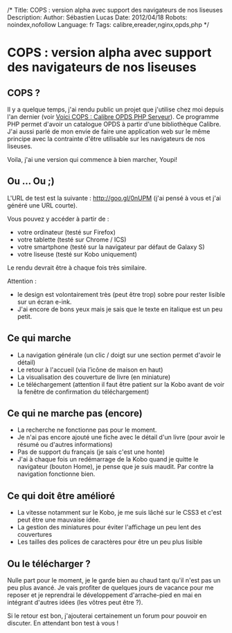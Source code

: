 /*
Title: COPS : version alpha avec support des navigateurs de nos liseuses
Description: 
Author: Sébastien Lucas
Date: 2012/04/18
Robots: noindex,nofollow
Language: fr
Tags: calibre,ereader,nginx,opds,php
*/
# COPS : version alpha avec support des navigateurs de nos liseuses

## COPS ?
Il y a quelque temps, j'ai rendu public un projet que j'utilise chez moi depuis l'an dernier (voir [Voici COPS : Calibre OPDS PHP Serveur](/fr/oss/calibre-opds-php-server)). Ce programme PHP permet d'avoir un catalogue OPDS à partir d'une bibliothèque Calibre. J'ai aussi parlé de mon envie de faire une application web sur le même principe avec la contrainte d'être utilisable sur les navigateurs de nos liseuses. 

Voila, j'ai une version qui commence à bien marcher, Youpi! 

## Ou ... Ou ;)

L'URL de test est la suivante : http://goo.gl/0nUPM (j'ai pensé à vous et j'ai généré une URL courte).

Vous pouvez y accéder à partir de :

* votre ordinateur (testé sur Firefox)
* votre tablette (testé sur Chrome / ICS)
* votre smartphone (testé sur la navigateur par défaut de Galaxy S)
* votre liseuse (testé sur Kobo uniquement)

Le rendu devrait être à chaque fois très similaire.

Attention :

* le design est volontairement très (peut être trop) sobre pour rester lisible sur un écran e-ink.
* J'ai encore de bons yeux mais je sais que le texte en italique est un peu petit.

## Ce qui marche

* La navigation générale (un clic / doigt sur une section permet d'avoir le détail)
* Le retour à l'accueil (via l’icône de maison en haut)
* La visualisation des couverture de livre (en miniature)
* Le téléchargement (attention il faut être patient sur la Kobo avant de voir la fenêtre de confirmation du téléchargement)

## Ce qui ne marche pas (encore)

* La recherche ne fonctionne pas pour le moment.
* Je n'ai pas encore ajouté une fiche avec le détail d'un livre (pour avoir le résumé ou d'autres informations)
* Pas de support du français (je sais c'est une honte)
* J'ai à chaque fois un redémarrage de la Kobo quand je quitte le navigateur (bouton Home), je pense que je suis maudit. Par contre la navigation fonctionne bien.

## Ce qui doit être amélioré

* La vitesse notamment sur le Kobo, je me suis lâché sur le CSS3 et c'est peut être une mauvaise idée.
* La gestion des miniatures pour éviter l'affichage un peu lent des couvertures
* Les tailles des polices de caractères pour être un peu plus lisible

## Ou le télécharger ?

Nulle part pour le moment, je le garde bien au chaud tant qu'il n'est pas un peu plus avancé. Je vais profiter de quelques jours de vacance pour me reposer et je reprendrai le développement d'arrache-pied en mai en intégrant d'autres idées (les vôtres peut être ?).

Si le retour est bon, j'ajouterai certainement un forum pour pouvoir en discuter. En attendant bon test à vous !
